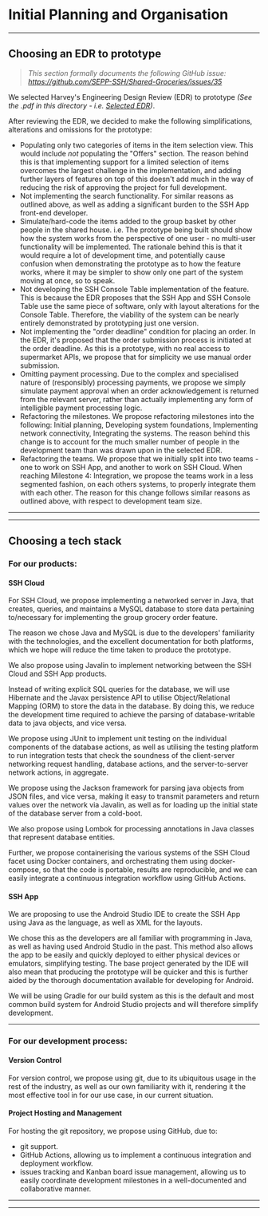 # Initial Planning and Organisation
---
## Choosing an EDR to prototype
> *This section formally documents the following GitHub issue: https://github.com/SEPP-SSH/Shared-Groceries/issues/35*

We selected Harvey's Engineering Design Review (EDR) to prototype *(See the .pdf in this directory - i.e. [Selected EDR](/Selected%20EDR.pdf))*.

After reviewing the EDR, we decided to make the following simplifications, alterations and omissions for the prototype:
-  Populating only two categories of items in the item selection view. This would include _not_ populating the "Offers" section. The reason behind this is that implementing support for a limited selection of items overcomes the largest challenge in the implementation, and adding further layers of features on top of this doesn't add much in the way of reducing the risk of approving the project for full development.
- Not implementing the search functionality. For similar reasons as outlined above, as well as adding a significant burden to the SSH App front-end developer.
- Simulate/hard-code the items added to the group basket by other people in the shared house. i.e. The prototype being built should show how the system works from the perspective of one user - no multi-user functionality will be implemented. The rationale behind this is that it would require a lot of development time, and potentially cause confusion when demonstrating the prototype as to how the feature works, where it may be simpler to show only one part of the system moving at once, so to speak.
- Not developing the SSH Console Table implementation of the feature. This is because the EDR proposes that the SSH App and SSH Console Table use the same piece of software, only with layout alterations for the Console Table. Therefore, the viability of the system can be nearly entirely demonstrated by prototyping just one version.
- Not implementing the "order deadline" condition for placing an order. In the EDR, it's proposed that the order submission process is initiated at the order deadline. As this is a prototype, with no real access to supermarket APIs, we propose that for simplicity we use manual order submission.
- Omitting payment processing. Due to the complex and specialised nature of (responsibly) processing payments, we propose we simply simulate payment approval when an order acknowledgement is returned from the relevant server, rather than actually implementing any form of intelligible payment processing logic.
- Refactoring the milestones. We propose refactoring milestones into the following: Initial planning, Developing system foundations, Implementing network connectivity, Integrating the systems. The reason behind this change is to account for the much smaller number of people in the development team than was drawn upon in the selected EDR.
- Refactoring the teams. We propose that we initially split into two teams - one to work on SSH App, and another to work on SSH Cloud. When reaching Milestone 4: Integration, we propose the teams work in a less segmented fashion, on each others systems, to properly integrate them with each other. The reason for this change follows similar reasons as outlined above, with respect to development team size.

---
---
## Choosing a tech stack
### For our products:
#### SSH Cloud
For SSH Cloud, we propose implementing a networked server in Java, that creates, queries, and maintains a MySQL database to store data pertaining to/necessary for implementing the group grocery order feature.

The reason we chose Java and MySQL is due to the developers' familiarity with the technologies, and the excellent documentation for both platforms, which we hope will reduce the time taken to produce the prototype.

We also propose using Javalin to implement networking between the SSH Cloud and SSH App products.

Instead of writing explicit SQL queries for the database, we will use Hibernate and the Javax persistence API to utilise Object/Relational Mapping (ORM) to store the data in the database. By doing this, we reduce the development time required to achieve the parsing of database-writable data to java objects, and vice versa.

We propose using JUnit to implement unit testing on the individual components of the database actions, as well as utilising the testing platform to run integration tests that check the soundness of the client-server networking request handling, database actions, and the server-to-server network actions, in aggregate.

We propose using the Jackson framework for parsing java objects from JSON files, and vice versa, making it easy to transmit parameters and return values over the network via Javalin, as well as for loading up the initial state of the database server from a cold-boot.

We also propose using Lombok for processing annotations in Java classes that represent database entities.

Further, we propose containerising the various systems of the SSH Cloud facet using Docker containers, and orchestrating them using docker-compose, so that the code is portable, results are reproducible, and we can easily integrate a continuous integration workflow using GitHub Actions.

#### SSH App
We are proposing to use the Android Studio IDE to create the SSH App using Java as the language, as well as XML for the layouts.

We chose this as the developers are all familiar with programming in Java, as well as having used Android Studio in the past. This method also allows the app to be easily and quickly deployed to either physical devices or emulators, simplifying testing. The base project generated by the IDE will also mean that producing the prototype will be quicker and this is further aided by the thorough documentation available for developing for Android.

We will be using Gradle for our build system as this is the default and most common build system for Android Studio projects and will therefore simplify development.

---
### For our development process:
#### Version Control
For version control, we propose using git, due to its ubiquitous usage in the rest of the industry, as well as our own familiarity with it, rendering it the most effective tool in for our use case, in our current situation.

#### Project Hosting and Management
For hosting the git repository, we propose using GitHub, due to:
- git support.
- GitHub Actions, allowing us to implement a continuous integration and deployment workflow.
- issues tracking and Kanban board issue management, allowing us to easily coordinate development milestones in a well-documented and collaborative manner.

---
---
